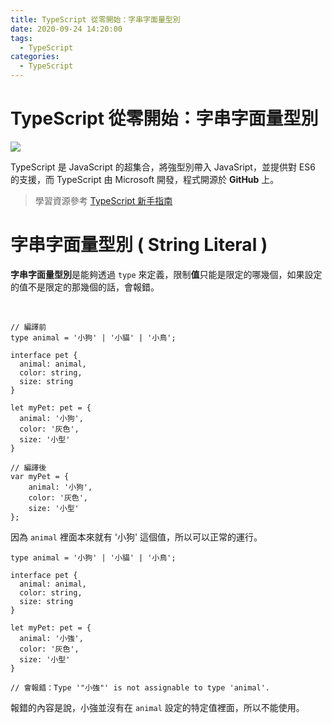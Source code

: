 ```yaml
---
title: TypeScript 從零開始：字串字面量型別
date: 2020-09-24 14:20:00
tags:
  - TypeScript
categories: 
  - TypeScript
---
```


# TypeScript 從零開始：字串字面量型別

![](https://firebasestorage.googleapis.com/v0/b/cheetoblog-8edf4.appspot.com/o/TypeScript%2FXZBuk51.png?alt=media&token=190cc704-893e-4dea-ac8c-65043a94280d)

TypeScript 是 JavaScript 的超集合，將強型別帶入 JavaSript，並提供對 ES6 的支援，而 TypeScript 由 Microsoft 開發，程式開源於 **GitHub** 上。

> 學習資源參考 [TypeScript 新手指南](https://willh.gitbook.io/typescript-tutorial/)

<!--more-->

# 字串字面量型別 ( String Literal )

**字串字面量型別**是能夠透過 `type` 來定義，限制**值**只能是限定的哪幾個，如果設定的值不是限定的那幾個的話，會報錯。

<br>

```
// 編譯前
type animal = '小狗' | '小貓' | '小鳥';

interface pet {
  animal: animal,
  color: string,
  size: string
}

let myPet: pet = {
  animal: '小狗',
  color: '灰色',
  size: '小型'
}

// 編譯後
var myPet = {
    animal: '小狗',
    color: '灰色',
    size: '小型'
};
```

因為 `animal` 裡面本來就有 '小狗' 這個值，所以可以正常的運行。

```
type animal = '小狗' | '小貓' | '小鳥';

interface pet {
  animal: animal,
  color: string,
  size: string
}

let myPet: pet = {
  animal: '小強',
  color: '灰色',
  size: '小型'
}

// 會報錯：Type '"小強"' is not assignable to type 'animal'.
```

報錯的內容是說，小強並沒有在 `animal` 設定的特定值裡面，所以不能使用。